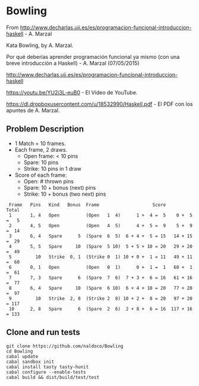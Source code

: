 # Bowling
From http://www.decharlas.uji.es/es/programacion-funcional-introduccion-haskell - A. Marzal

Kata Bowling, by A. Marzal.

Por qué deberías aprender programación funcional ya mismo (con una breve introducción a Haskell) - A. Marzal
(07/05/2015)

http://www.decharlas.uji.es/es/programacion-funcional-introduccion-haskell

https://youtu.be/YU2i3L-euB0  - El Vídeo de YouTube.

https://dl.dropboxusercontent.com/u/18532990/Haskell.pdf - El PDF con los apuntes de A. Marzal.

## Problem Description
* 1 Match = 10 frames.
* Each frame, 2 draws.
	* Open frame:  < 10 pins
	* Spare:  10 pins
	* Strike:  10 pins in 1 draw
* Score of each frame:
	* Open:  # thrown pins
	* Spare:  10 + bonus (next) pins
	* Strike:  10 + bonus (two next) pins

```
 Frame   Pins   Kind   Bonus  Frame                    Score           Total
 1       1, 4   Open          (Open   1  4)      1 +  4 =  5    0 +  5 =   5
 2       4, 5   Open          (Open   4  5)      4 +  5 =  9    5 +  9 =  14
 3       6, 4   Spare      5  (Spare  6  5)  6 + 4 +  5 = 15   14 + 15 =  29
 4       5, 5   Spare     10  (Spare  5 10)  5 + 5 + 10 = 20   29 + 20 =  49
 5         10   Strike  0, 1  (Strike 0  1) 10 + 0 +  1 = 11   49 + 11 =  60
 6       0, 1   Open          (Open   0  1)      0 +  1 =  1   60 +  1 =  61
 7       7, 3   Spare      6  (Spare  7  6)  7 + 3 +  6 = 16   61 + 16 =  77
 8       6, 4   Spare     10  (Spare  6 10)  6 + 4 + 10 = 20   77 + 20 =  97
 9         10   Strike  2, 8  (Strike 2  8) 10 + 2 +  8 = 20   97 + 20 = 117
 10      2, 8   Spare      6  (Spare  2  6)  2 + 8 +  6 = 16  117 + 16 = 133
```

## Clone and run tests


    git clone https://github.com/naldoco/Bowling
    cd Bowling
    cabal update
    cabal sandbox init
    cabal install tasty tasty-hunit
    cabal configure --enable-tests
    cabal build && dist/build/test/test
